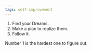 ```yaml
---
tags: self-improvement
---
```

1. Find your Dreams.
2. Make a plan to realize them.
3. Follow it.

Number 1 is the hardest one to figure out.
